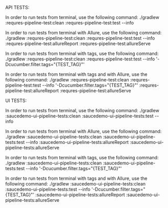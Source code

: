 API TESTS:

In order to run tests from terminal, use the following command:
 ./gradlew :requres-pipeline-test:clean :requres-pipeline-test:test --info

In order to run tests from terminal with Allure, use the following command:
./gradlew :requres-pipeline-test:clean :requres-pipeline-test:test --info :requres-pipeline-test:allureReport :requres-pipeline-test:allureServe

In order to run tests from terminal with tags, use the following command:
 ./gradlew :requres-pipeline-test:clean :requres-pipeline-test:test --info '-Dcucumber.filter.tags="{TEST_TAG}"'  

In order to run tests from terminal with tags and with Allure, use the following command:
./gradlew :requres-pipeline-test:clean :requres-pipeline-test:test --info '-Dcucumber.filter.tags="{TEST_TAG}"' :requres-pipeline-test:allureReport :requres-pipeline-test:allureServe


UI TESTS:

In order to run tests from terminal, use the following command:
./gradlew :saucedemo-ui-pipeline-tests:clean :saucedemo-ui-pipeline-tests:test --info

In order to run tests from terminal with Allure, use the following command:
./gradlew :saucedemo-ui-pipeline-tests:clean :saucedemo-ui-pipeline-tests:test --info :saucedemo-ui-pipeline-tests:allureReport :saucedemo-ui-pipeline-tests:allureServe

In order to run tests from terminal with tags, use the following command:
./gradlew :saucedemo-ui-pipeline-tests:clean :saucedemo-ui-pipeline-tests:test --info '-Dcucumber.filter.tags="{TEST_TAG}"'

In order to run tests from terminal with tags and with Allure, use the following command:
./gradlew :saucedemo-ui-pipeline-tests:clean :saucedemo-ui-pipeline-tests:test --info '-Dcucumber.filter.tags="{TEST_TAG}"' :saucedemo-ui-pipeline-tests:allureReport :saucedemo-ui-pipeline-tests:allureServe
